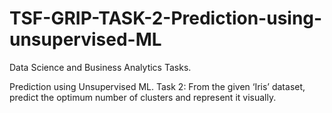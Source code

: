 # TSF-GRIP-TASK-2-Prediction-using-unsupervised-ML

Data Science and Business Analytics Tasks.

Prediction using Unsupervised ML. 
Task 2: From the given ‘Iris’ dataset, predict the optimum number of clusters and represent it visually.

